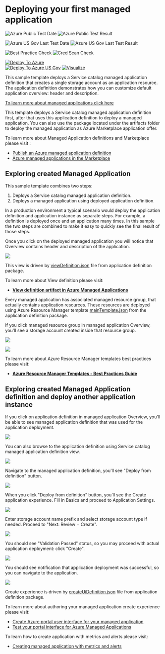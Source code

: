 # Deploying your first managed application

![Azure Public Test Date](https://azurequickstartsservice.blob.core.windows.net/badges/quickstarts/microsoft.solutions/managed-application/PublicLastTestDate.svg)
![Azure Public Test Result](https://azurequickstartsservice.blob.core.windows.net/badges/quickstarts/microsoft.solutions/managed-application/PublicDeployment.svg)

![Azure US Gov Last Test Date](https://azurequickstartsservice.blob.core.windows.net/badges/quickstarts/microsoft.solutions/managed-application/FairfaxLastTestDate.svg)
![Azure US Gov Last Test Result](https://azurequickstartsservice.blob.core.windows.net/badges/quickstarts/microsoft.solutions/managed-application/FairfaxDeployment.svg)

![Best Practice Check](https://azurequickstartsservice.blob.core.windows.net/badges/quickstarts/microsoft.solutions/managed-application/BestPracticeResult.svg)
![Cred Scan Check](https://azurequickstartsservice.blob.core.windows.net/badges/quickstarts/microsoft.solutions/managed-application/CredScanResult.svg)

[![Deploy To Azure](https://raw.githubusercontent.com/Azure/azure-quickstart-templates/master/1-CONTRIBUTION-GUIDE/images/deploytoazure.svg?sanitize=true)](https://portal.azure.com/#create/Microsoft.Template/uri/https%3A%2F%2Fraw.githubusercontent.com%2FAzure%2Fazure-quickstart-templates%2Fmaster%2Fquickstarts%2Fmicrosoft.solutions%2Fmanaged-application%2Fazuredeploy.json)  
[![Deploy To Azure US Gov](https://raw.githubusercontent.com/Azure/azure-quickstart-templates/master/1-CONTRIBUTION-GUIDE/images/deploytoazuregov.svg?sanitize=true)](https://portal.azure.us/#create/Microsoft.Template/uri/https%3A%2F%2Fraw.githubusercontent.com%2FAzure%2Fazure-quickstart-templates%2Fmaster%2Fquickstarts%2Fmicrosoft.solutions%2Fmanaged-application%2Fazuredeploy.json) 
[![Visualize](https://raw.githubusercontent.com/Azure/azure-quickstart-templates/master/1-CONTRIBUTION-GUIDE/images/visualizebutton.svg?sanitize=true)](http://armviz.io/#/?load=https%3A%2F%2Fraw.githubusercontent.com%2FAzure%2Fazure-quickstart-templates%2Fmaster%2Fquickstarts%2Fmicrosoft.solutions%2Fmanaged-application%2Fazuredeploy.json)

This sample template deploys a Service catalog managed application definition that creates a single storage account as an application resource.  The application definition demonstrates how you can customize default application overview: header and description.

[To learn more about managed applications click here](https://docs.microsoft.com/en-us/azure/managed-applications/overview)

This template deploys a Service catalog managed application definition first, after that uses this application definition to  deploy a managed application.
You can also use the package located under the artifacts folder to deploy the managed application as Azure Marketplace application offer.

To learn more about Managed Application definitions and Marketplace please visit :

+ [Publish an Azure managed application definition](https://docs.microsoft.com/en-us/azure/managed-applications/publish-managed-app-definition-quickstart)
+ [Azure managed applications in the Marketplace](https://docs.microsoft.com/en-us/azure/managed-applications/publish-marketplace-app)

## Exploring created Managed Application

This sample template combines two steps:

1) Deploys a Service catalog managed application definition.
2) Deploys a managed application using deployed application definition.

In a production environment a typical scenario would deploy the application definition and application instance as separate steps. For example, a definition is deployed once and an application many times. In this sample the two steps are combined to make it easy to quickly see the final result of those steps.

Once you click on the deployed managed application you will notice that Overview contains header and description of the application.

![](images/defaultview.png)

This view is driven by [viewDefinition.json](artifacts/ManagedAppZip/viewDefinition.json) file from application definition package.

To learn more about View definition please visit:
+ [**View definition artifact in Azure Managed Applications**](https://docs.microsoft.com/en-us/azure/managed-applications/concepts-view-definition)

Every managed application has associated managed resource group, that actually contains application resources. These resources are deployed using Azure Resource Manager template [mainTemplate.json](artifacts/ManagedAppZip/mainTemplate.json) from the application definition package.

If you click managed resource group in managed application Overview, you'll see a storage account created inside that resource group.

![](images/essentialsmrg.png)

![](images/mrgstorageaccount.png)

To learn more about Azure Resource Manager templates best practices please visit: 
+ [**Azure Resource Manager Templates - Best Practices Guide**](https://github.com/Azure/azure-quickstart-templates/blob/master/1-CONTRIBUTION-GUIDE/best-practices.md)

## Exploring created Managed Application definition and deploy another application instance

If you click on application definition in managed application Overview, you'll be able to see managed application definition that was used for the application deployment.

![](images/ama-amadefinition.png)

You can also browse to the application definition using Service catalog managed application definition view.

![](images/scdefinition.png)

Navigate to the managed application definition, you'll see "Deploy from definition" button.

![](images/scdefinitionoverview.png)

When you click "Deploy from definition" button, you'll see the Create application experience. 
Fill in Basics and proceed to Application Settings.

![](images/cuid-basic.png)

Enter storage account name prefix and select storage account type if needed. Proceed to "Next: Review + Create".

![](images/cuid-app-settings.png)

You should see "Validation Passed" status, so you may proceed with actual application deployment: click "Create".

![](images/cuid-create.png)

You should see notification that application deployment was successful, so you can navigate to the application.

![](images/app-created.png)

Create experience is driven by [createUiDefinition.json](artifacts/ManagedAppZip/createUiDefinition.json) file from application definition package.

To learn more about authoring your managed application create experience please visit:
+ [Create Azure portal user interface for your managed application](https://docs.microsoft.com/en-us/azure/managed-applications/create-uidefinition-overview)
+ [Test your portal interface for Azure Managed Applications](https://docs.microsoft.com/en-us/azure/managed-applications/test-createuidefinition)

To learn how to create application with metrics and alerts please visit:
+ [Creating managed application with metrics and alerts](https://github.com/Azure/azure-quickstart-templates/tree/master/101-managed-application-with-metrics-and-alerts)


